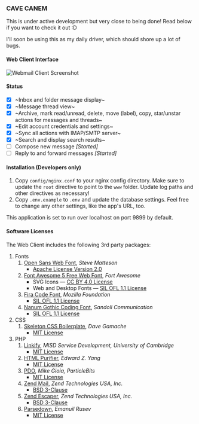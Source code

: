 ### CAVE CANEM

This is under active development but very close to being done! Read below if
you want to check it out :D

I'll soon be using this as my daily driver, which should shore up a lot of bugs.

#### Web Client Interface

![Webmail Client Screenshot](http://mikegioia.github.io/libremail/images/webmail_screenshot.png)

#### Status

 - [x] ~Inbox and folder message display~
 - [x] ~Message thread view~
 - [x] ~Archive, mark read/unread, delete, move (label), copy,
       star/unstar actions for messages and threads~
 - [x] ~Edit account credentials and settings~
 - [x] ~Sync all actions with IMAP/SMTP server~
 - [x] ~Search and display search results~
 - [ ] Compose new message *[Started]*
 - [ ] Reply to and forward messages *[Started]*

#### Installation (Developers only)

1. Copy `config/nginx.conf` to your nginx config directory. Make sure
   to update the `root` directive to point to the `www` folder. Update
   log paths and other directives as necessary!
2. Copy `.env.example` to `.env` and update the database settings. Feel
   free to change any other settings, like the app's URL, too.

This application is set to run over localhost on port 9899 by default.

#### Software Licenses

The Web Client includes the following 3rd party packages:

1. Fonts
    1. [Open Sans Web Font](https://en.wikipedia.org/wiki/Open_Sans),
       _Steve Matteson_
        * [Apache License Version 2.0](https://www.apache.org/licenses/LICENSE-2.0)
    2. [Font Awesome 5 Free Web Font](https://fontawesome.com), _Fort Awesome_
        * SVG Icons — [CC BY 4.0 License](https://creativecommons.org/licenses/by/4.0/)
        * Web and Desktop Fonts — [SIL OFL 1.1 License](https://scripts.sil.org/OFL)
    3. [Fira Code Font](https://en.wikipedia.org/wiki/Fira_Sans#Fira_Code),
       _Mozilla Foundation_
        * [SIL OFL 1.1 License](https://scripts.sil.org/OFL)
    4. [Nanum Gothic Coding Font](https://en.wikipedia.org/wiki/Nanum_font),
       _Sandoll Communication_
        * [SIL OFL 1.1 License](https://scripts.sil.org/OFL)
2. CSS
    1. [Skeleton CSS Boilerplate](https://github.com/dhg/Skeleton),
       _Dave Gamache_
        * [MIT License](https://opensource.org/licenses/MIT)
3. PHP
    1. [Linkify](https://github.com/misd-service-development/php-linkify),
       _MISD Service Development, University of Cambridge_
        * [MIT License](https://opensource.org/licenses/MIT)
    2. [HTML Purifier](http://htmlpurifier.org), _Edward Z. Yang_
        * [MIT License](https://opensource.org/licenses/MIT)
    3. [PDO](https://github.com/ParticleBits/pdo), _Mike Gioia, ParticleBits_
        * [MIT License](https://opensource.org/licenses/MIT)
    4. [Zend Mail](https://github.com/zendframework/zend-mail),
       _Zend Technologies USA, Inc._
        * [BSD 3-Clause](https://opensource.org/licenses/BSD-3-Clause)
    5. [Zend Escaper](https://github.com/zendframework/zend-escaper),
       _Zend Technologies USA, Inc._
        * [BSD 3-Clause](https://opensource.org/licenses/BSD-3-Clause)
    6. [Parsedown](https://parsedown.org), _Emanuil Rusev_
        * [MIT License](https://opensource.org/licenses/MIT)
